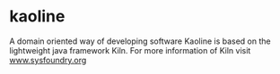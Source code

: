 # kaoline
A domain oriented way of developing software
Kaoline is based on the lightweight java framework Kiln.
For more information of Kiln visit www.sysfoundry.org
